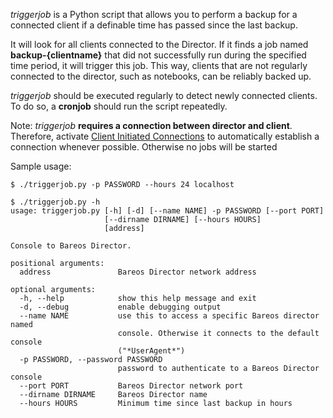 _triggerjob_ is a Python script that allows you to perform a backup for a connected client if a definable time has passed since the last backup. 

It will look for all clients connected to the Director. If it finds a job named **backup-{clientname}** that did not successfully run during the specified time period, it will trigger this job. This way, clients that are not regularly connected to the director, such as notebooks, can be reliably backed up.

_triggerjob_ should be executed regularly to detect newly connected clients. To do so, a **cronjob** should run the script repeatedly.

Note: _triggerjob_ **requires a connection between director and client**. Therefore, activate [Client Initiated Connections](https://docs.bareos.org/TasksAndConcepts/NetworkSetup.html#client-initiated-connection) to automatically establish a connection whenever possible. Otherwise no jobs will be started

Sample usage:

```
$ ./triggerjob.py -p PASSWORD --hours 24 localhost
```

```
$ ./triggerjob.py -h
usage: triggerjob.py [-h] [-d] [--name NAME] -p PASSWORD [--port PORT]
                     [--dirname DIRNAME] [--hours HOURS]
                     [address]

Console to Bareos Director.

positional arguments:
  address               Bareos Director network address

optional arguments:
  -h, --help            show this help message and exit
  -d, --debug           enable debugging output
  --name NAME           use this to access a specific Bareos director named
                        console. Otherwise it connects to the default console
                        ("*UserAgent*")
  -p PASSWORD, --password PASSWORD
                        password to authenticate to a Bareos Director console
  --port PORT           Bareos Director network port
  --dirname DIRNAME     Bareos Director name
  --hours HOURS         Minimum time since last backup in hours
```
